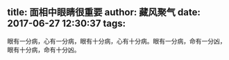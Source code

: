 title: 面相中眼睛很重要
author: 藏风聚气
date: 2017-06-27 12:30:37
tags:
---
眼有一分病，心有一分病，眼有十分病，心有十分病。眼有一分病，命有一分凶，眼有十分病，命有十分凶。